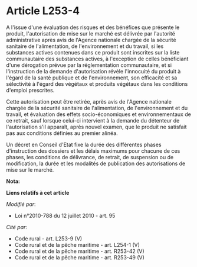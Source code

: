 # Article L253-4

A l'issue d'une évaluation des risques et des bénéfices que présente le produit, l'autorisation de mise sur le marché est
délivrée par l'autorité administrative après avis de l'Agence nationale chargée de la sécurité sanitaire de l'alimentation,
de l'environnement et du travail, si les substances actives contenues dans ce produit sont inscrites sur la liste
communautaire des substances actives, à l'exception de celles bénéficiant d'une dérogation prévue par la réglementation
communautaire, et si l'instruction de la demande d'autorisation révèle l'innocuité du produit à l'égard de la santé publique
et de l'environnement, son efficacité et sa sélectivité à l'égard des végétaux et produits végétaux dans les conditions
d'emploi prescrites.

Cette autorisation  peut être retirée, après avis de l'Agence nationale chargée  de la sécurité sanitaire de l'alimentation,
de l'environnement et du  travail, et évaluation des effets socio-économiques et environnementaux  de ce retrait, sauf
lorsque celui-ci intervient à la demande du  détenteur de l'autorisation s'il apparaît, après nouvel examen, que le produit
ne satisfait pas aux conditions définies au premier alinéa. 

Un décret en Conseil d'Etat fixe la durée des différentes phases d'instruction des dossiers et les délais maximums pour
chacune de ces phases, les conditions de délivrance, de retrait, de suspension ou de modification, la durée et les modalités
de publication des autorisations de mise sur le marché.

**Nota:**



**Liens relatifs à cet article**

_Modifié par_:

  - Loi n°2010-788 du 12 juillet 2010 - art. 95

_Cité par_:

  - Code rural - art. L253-9 (V)
  - Code rural et de la pêche maritime - art. L254-1 (V)
  - Code rural et de la pêche maritime - art. R253-42 (V)
  - Code rural et de la pêche maritime - art. R253-49 (V)
